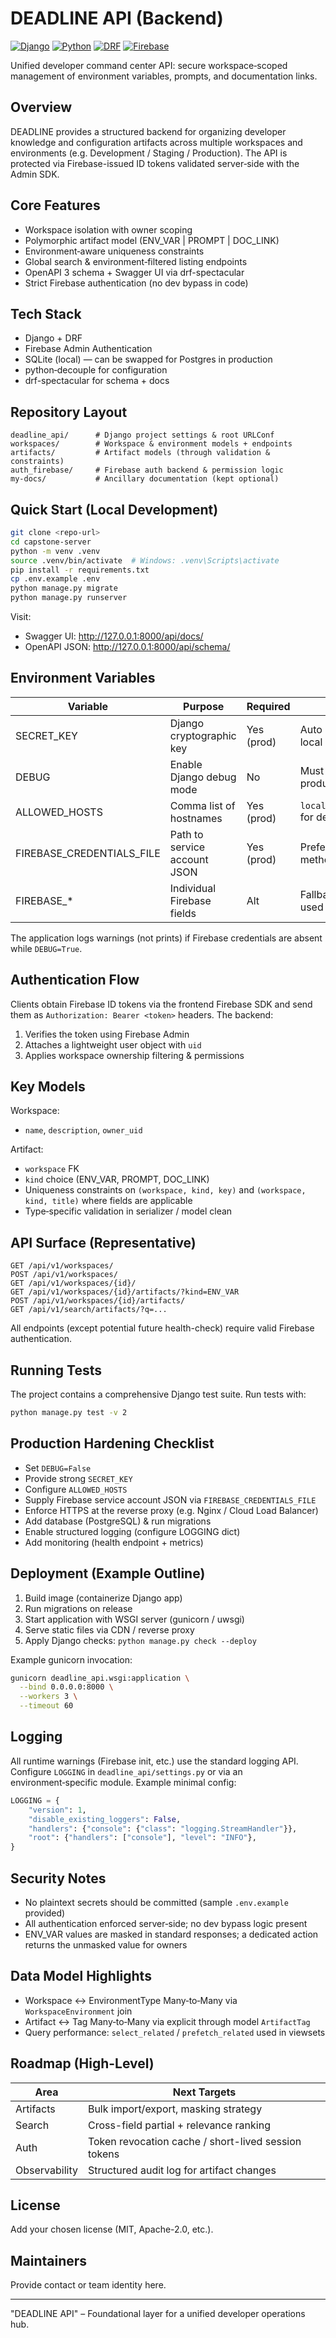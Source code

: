 # DEADLINE API (Backend)

[![Django](https://img.shields.io/badge/Django-5.1.x-092E20?logo=django&logoColor=white)](https://www.djangoproject.com/)
[![Python](https://img.shields.io/badge/Python-3.12+-3776AB?logo=python&logoColor=white)](https://www.python.org/)
[![DRF](https://img.shields.io/badge/DRF-REST%20Framework-ff1709?logo=django&logoColor=white)](https://www.django-rest-framework.org/)
[![Firebase](https://img.shields.io/badge/Firebase-Auth-FFCA28?logo=firebase&logoColor=black)](https://firebase.google.com/)

Unified developer command center API: secure workspace‑scoped management of environment variables, prompts, and documentation links.

## Overview

DEADLINE provides a structured backend for organizing developer knowledge and configuration artifacts across multiple workspaces and environments (e.g. Development / Staging / Production). The API is protected via Firebase-issued ID tokens validated server‑side with the Admin SDK.

## Core Features

- Workspace isolation with owner scoping
- Polymorphic artifact model (ENV_VAR | PROMPT | DOC_LINK)
- Environment‑aware uniqueness constraints
- Global search & environment‑filtered listing endpoints
- OpenAPI 3 schema + Swagger UI via drf-spectacular
- Strict Firebase authentication (no dev bypass in code)

## Tech Stack

- Django + DRF
- Firebase Admin Authentication
- SQLite (local) — can be swapped for Postgres in production
- python‑decouple for configuration
- drf-spectacular for schema + docs

## Repository Layout

```text
deadline_api/      # Django project settings & root URLConf
workspaces/        # Workspace & environment models + endpoints
artifacts/         # Artifact models (through validation & constraints)
auth_firebase/     # Firebase auth backend & permission logic
my-docs/           # Ancillary documentation (kept optional)
```

## Quick Start (Local Development)

```bash
git clone <repo-url>
cd capstone-server
python -m venv .venv
source .venv/bin/activate  # Windows: .venv\Scripts\activate
pip install -r requirements.txt
cp .env.example .env
python manage.py migrate
python manage.py runserver
```

Visit:

- Swagger UI: <http://127.0.0.1:8000/api/docs/>
- OpenAPI JSON: <http://127.0.0.1:8000/api/schema/>

## Environment Variables

| Variable                  | Purpose                      | Required   | Notes                           |
| ------------------------- | ---------------------------- | ---------- | ------------------------------- |
| SECRET_KEY                | Django cryptographic key     | Yes (prod) | Auto default only for local dev |
| DEBUG                     | Enable Django debug mode     | No         | Must be `False` in production   |
| ALLOWED_HOSTS             | Comma list of hostnames      | Yes (prod) | `localhost,127.0.0.1` for dev   |
| FIREBASE_CREDENTIALS_FILE | Path to service account JSON | Yes (prod) | Preferred credential method     |
| FIREBASE_*                | Individual Firebase fields   | Alt        | Fallback if file not used       |

The application logs warnings (not prints) if Firebase credentials are absent while `DEBUG=True`.

## Authentication Flow

Clients obtain Firebase ID tokens via the frontend Firebase SDK and send them as `Authorization: Bearer <token>` headers. The backend:

1. Verifies the token using Firebase Admin
2. Attaches a lightweight user object with `uid`
3. Applies workspace ownership filtering & permissions

## Key Models

Workspace:

- `name`, `description`, `owner_uid`

Artifact:

- `workspace` FK
- `kind` choice (ENV_VAR, PROMPT, DOC_LINK)
- Uniqueness constraints on `(workspace, kind, key)` and `(workspace, kind, title)` where fields are applicable
- Type‑specific validation in serializer / model clean

## API Surface (Representative)

```http
GET /api/v1/workspaces/
POST /api/v1/workspaces/
GET /api/v1/workspaces/{id}/
GET /api/v1/workspaces/{id}/artifacts/?kind=ENV_VAR
POST /api/v1/workspaces/{id}/artifacts/
GET /api/v1/search/artifacts/?q=...
```

All endpoints (except potential future health-check) require valid Firebase authentication.

## Running Tests

The project contains a comprehensive Django test suite. Run tests with:

```bash
python manage.py test -v 2
```

## Production Hardening Checklist

- Set `DEBUG=False`
- Provide strong `SECRET_KEY`
- Configure `ALLOWED_HOSTS`
- Supply Firebase service account JSON via `FIREBASE_CREDENTIALS_FILE`
- Enforce HTTPS at the reverse proxy (e.g. Nginx / Cloud Load Balancer)
- Add database (PostgreSQL) & run migrations
- Enable structured logging (configure LOGGING dict)
- Add monitoring (health endpoint + metrics)

## Deployment (Example Outline)

1. Build image (containerize Django app)
2. Run migrations on release
3. Start application with WSGI server (gunicorn / uwsgi)
4. Serve static files via CDN / reverse proxy
5. Apply Django checks: `python manage.py check --deploy`

Example gunicorn invocation:

```bash
gunicorn deadline_api.wsgi:application \
  --bind 0.0.0.0:8000 \
  --workers 3 \
  --timeout 60
```

## Logging

All runtime warnings (Firebase init, etc.) use the standard logging API. Configure `LOGGING` in `deadline_api/settings.py` or via an environment‑specific module. Example minimal config:

```python
LOGGING = {
    "version": 1,
    "disable_existing_loggers": False,
    "handlers": {"console": {"class": "logging.StreamHandler"}},
    "root": {"handlers": ["console"], "level": "INFO"},
}
```

## Security Notes

- No plaintext secrets should be committed (sample `.env.example` provided)
- All authentication enforced server‑side; no dev bypass logic present
- ENV_VAR values are masked in standard responses; a dedicated action returns the unmasked value for owners

## Data Model Highlights

- Workspace ↔ EnvironmentType Many‑to‑Many via `WorkspaceEnvironment` join
- Artifact ↔ Tag Many‑to‑Many via explicit through model `ArtifactTag`
- Query performance: `select_related` / `prefetch_related` used in viewsets

## Roadmap (High-Level)

| Area          | Next Targets                                        |
| ------------- | --------------------------------------------------- |
| Artifacts     | Bulk import/export, masking strategy                |
| Search        | Cross-field partial + relevance ranking             |
| Auth          | Token revocation cache / short-lived session tokens |
| Observability | Structured audit log for artifact changes           |

## License

Add your chosen license (MIT, Apache-2.0, etc.).

## Maintainers

Provide contact or team identity here.

---

"DEADLINE API" – Foundational layer for a unified developer operations hub.
